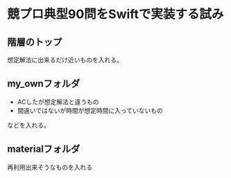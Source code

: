 # 競プロ典型90問をSwiftで実装する試み

## 階層のトップ

想定解法に出来るだけ近いものを入れる。

## my_ownフォルダ

- ACしたが想定解法と違うもの
- 間違いではないが時間が想定時間に入っていないもの

などを入れる。

## materialフォルダ

再利用出来そうなものを入れる
